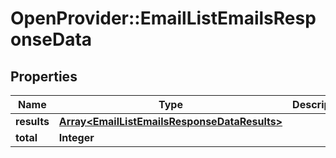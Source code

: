 # OpenProvider::EmailListEmailsResponseData

## Properties
Name | Type | Description | Notes
------------ | ------------- | ------------- | -------------
**results** | [**Array&lt;EmailListEmailsResponseDataResults&gt;**](EmailListEmailsResponseDataResults.md) |  | [optional] 
**total** | **Integer** |  | [optional] 

